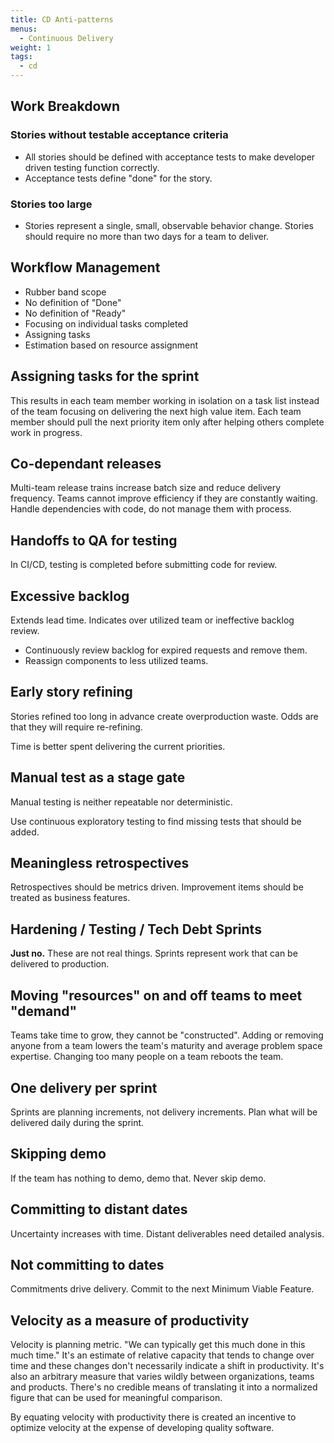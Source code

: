 ```yaml
---
title: CD Anti-patterns
menus:
  - Continuous Delivery
weight: 1
tags:
  - cd
---
```


## Work Breakdown

### Stories without testable acceptance criteria

- All stories should be defined with acceptance tests to make developer driven testing function correctly.
- Acceptance tests define "done" for the story.

### Stories too large

- Stories represent a single, small, observable behavior change. Stories should require no more than two days for a team to deliver.

## Workflow Management

- Rubber band scope
- No definition of "Done"
- No definition of "Ready"
- Focusing on individual tasks completed
- Assigning tasks
- Estimation based on resource assignment

## Assigning tasks for the sprint

This results in each team member working in isolation on a task list instead of the team
focusing on delivering the next high value item. Each team member should pull the next priority item only after helping others
complete work in progress.

## Co-dependant releases

Multi-team release trains increase batch size and reduce delivery frequency. Teams cannot improve efficiency if they are constantly waiting. Handle dependencies with code, do not manage them with process.

## Handoffs to QA for testing

In CI/CD, testing is completed before submitting code for review.

## Excessive backlog

Extends lead time. Indicates over utilized team or ineffective backlog review.

- Continuously review backlog for expired requests and remove them.
- Reassign components to less utilized teams.

## Early story refining

Stories refined too long in advance create overproduction waste. Odds are that they will require re-refining.

Time is better spent delivering the current priorities.

## Manual test as a stage gate

Manual testing is neither repeatable nor deterministic.

Use continuous exploratory testing to find missing tests that should be added.

## Meaningless retrospectives

Retrospectives should be metrics driven. Improvement items should be treated as business features.

## Hardening / Testing / Tech Debt Sprints

**Just no.** These are not real things. Sprints represent work that can be
delivered to production.

## Moving "resources" on and off teams to meet "demand"

Teams take time to grow, they cannot be "constructed". Adding or removing anyone
from a team lowers the team's maturity and average problem space expertise. Changing too many people on a team
reboots the team.

## One delivery per sprint

Sprints are planning increments, not delivery increments. Plan what will be delivered daily during the sprint.

## Skipping demo

If the team has nothing to demo, demo that. Never skip demo.

## Committing to distant dates

Uncertainty increases with time. Distant deliverables need detailed analysis.

## Not committing to dates

Commitments drive delivery. Commit to the next Minimum Viable Feature.

## Velocity as a measure of productivity

Velocity is planning metric. "We can typically get this much done in this much time." It's an estimate of relative capacity that tends to change over time and these changes don't necessarily indicate a shift in productivity. It's also an arbitrary measure that varies wildly between organizations, teams and products. There's no credible means of translating it into a normalized figure that can be used for meaningful comparison.

By equating velocity with productivity there is created an incentive to optimize velocity at the expense of developing quality software.
